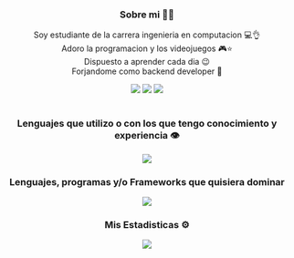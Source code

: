 <div align = center>
  <h3>Sobre mi 👦🏻</h3>
  <p>Soy estudiante de la carrera ingenieria en computacion 💻👌 <br> Adoro la programacion y los videojuegos 🎮⭐ <br>Dispuesto a aprender cada dia 😉 <br> Forjandome como backend developer 🫡</p>
  <a href = "https://www.instagram.com/annuar_abou.22/"><img src = "https://img.shields.io/badge/INSTAGRAM-pink?style=for-the-badge&logo=instagram"></a>
  <a href = "https://twitter.com/AnnuarAbouharb1"><img src = "https://img.shields.io/badge/TWITTER-%23AAB8C2?style=for-the-badge&logo=twitter"></a>
  <a href = "https://www.facebook.com/annuar.abouharb?locale=es_LA"><img src = "https://img.shields.io/badge/FACEBOOK-blue?style=for-the-badge&logo=facebook"></a>
</div>
<br>

<div align = center>
  <h3>Lenguajes que utilizo o con los que tengo conocimiento y experiencia 👁️</h3>
  <img src="https://skillicons.dev/icons?i=py,java,js,html" />
  <h3>Lenguajes, programas y/o Frameworks que quisiera dominar</h3>
  <img src="https://skillicons.dev/icons?i=php,laravel,ruby,mongodb,mysql,nodejs,django,vuejs,flask" />
</div>

<div>
  <h3 align = center>Mis Estadisticas ⚙️</h3>
  <p align = center>
    <img src = "https://github-readme-stats.vercel.app/api?username=annuar2203&show_icons=true&theme=dark">
  </p>
</div>

